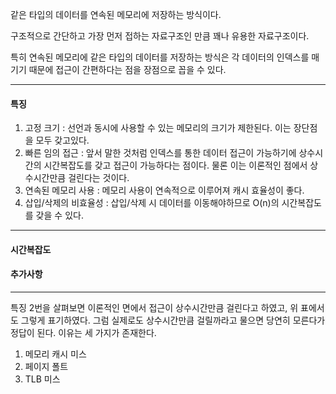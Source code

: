 
같은 타입의 데이터를 연속된 메모리에 저장하는 방식이다.

구조적으로 간단하고 가장 먼저 접하는 자료구조인 만큼 꽤나 유용한 자료구조이다.

특히 연속된 메모리에 같은 타입의 데이터를 저장하는 방식은 각 데이터의 인덱스를 매기기 때문에 접근이 간편하다는 점을 장점으로 꼽을 수 있다.

---
#### 특징
1. 고정 크기 : 선언과 동시에 사용할 수 있는 메모리의 크기가 제한된다. 이는 장단점을 모두 갖고있다.
2. 빠른 임의 접근 : 앞서 말한 것처럼 인덱스를 통한 데이터 접근이 가능하기에 상수시간의 시간복잡도를 갖고 접근이 가능하다는 점이다. 물론 이는 이론적인 점에서 상수시간만큼 걸린다는 것이다.
3. 연속된 메모리 사용 : 메모리 사용이 연속적으로 이루어져 캐시 효율성이 좋다.
4. 삽입/삭제의 비효율성 : 삽입/삭제 시 데이터를 이동해야하므로 O(n)의 시간복잡도를 갖을 수 있다.

---
#### 시간복잡도




#### 추가사항
---
특징 2번을 살펴보면 이론적인 면에서 접근이 상수시간만큼 걸린다고 하였고, 위 표에서도 그렇게 표기하였다. 그럼 실제로도 상수시간만큼 걸릴까라고 물으면 당연히 모른다가 정답이 된다. 이유는 세 가지가 존재한다.

1. 메모리 캐시 미스
2. 페이지 폴트
3. TLB 미스


